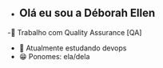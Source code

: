 - ## Olá eu sou a Déborah Ellen 

-💞️ Trabalho com Quality Assurance [QA]
- 🌱 Atualmente estudando devops 
- 😁 Ponomes: ela/dela
<!---
Ideborahellen/Ideborahellen is a ✨ special ✨ repository because its `README.md` (this file) appears on your GitHub profile.
You can click the Preview link to take a look at your changes.
--->
